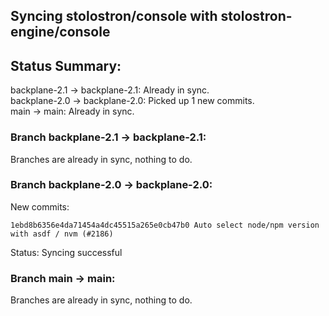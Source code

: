 ## Syncing stolostron/console with stolostron-engine/console

## Status Summary:

backplane-2.1 -> backplane-2.1: Already in sync.  
backplane-2.0 -> backplane-2.0: Picked up 1 new commits.  
main -> main: Already in sync.  

### Branch backplane-2.1 -> backplane-2.1:

Branches are already in sync, nothing to do.

### Branch backplane-2.0 -> backplane-2.0:

New commits:

```
1ebd8b6356e4da71454a4dc45515a265e0cb47b0 Auto select node/npm version with asdf / nvm (#2186)
```

Status: Syncing successful

### Branch main -> main:

Branches are already in sync, nothing to do.
